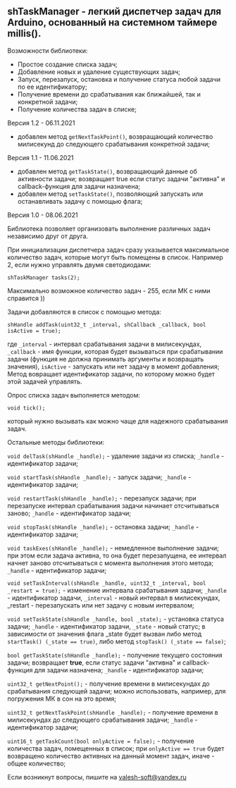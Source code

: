 ## shTaskManager - легкий диспетчер задач для Arduino, основанный на системном таймере millis(). 

Возможности библиотеки:

- Простое создание списка задач;
- Добавление новых и удаление существующих задач;
- Запуск, перезапуск, остановка и получение статуса любой задачи по ее идентификатору;
- Получение времени до срабатывания как ближайшей, так и конкретной задачи;
- Получение количества задач в списке;

Версия 1.2 - 06.11.2021
+ добавлен метод `getNextTaskPoint()`, возвращающий количество милисекунд до следующего срабатывания конкретной задачи; 

Версия 1.1 - 11.06.2021
+ добавлен метод `getTaskState()`, возвращающий данные об активности задачи; возвращает true если статус задачи "активна" и callback-функция для задачи назначена;
+ добавлен метод `setTaskState()`, позволяющий запускать или останавливать задачу с помощью флага;

Версия 1.0 - 08.06.2021

Библиотека позволяет организовать выполнение различных задач независимо друг от друга. 

При инициализации диспетчера задач сразу указывается максимальное количество задач, которые могут быть помещены в список. Например 2, если нужно управлять двумя светодиодами:

`shTaskManager tasks(2);`

Максимально возможное количество задач - 255, если МК с ними справится ))

Задачи добавляются в список с помощью метода:

`shHandle addTask(uint32_t _interval, shCallback _callback, bool isActive = true);`

где `_interval` - интервал срабатывания задачи в милисекундах, `_callback` - имя функции, которая будет вызываться при срабатывании задачи (функция не должна принимать аргументы и возвращать значения), `isActive` - запускать или нет задачу в момент добавления;
Метод вовращает идентификатор задачи, по которому можно будет этой задачей управлять.

Опрос списка задач выполняется методом:

`void tick();`

который нужно вызывать как можно чаще для надежного срабатывания задач.

Остальные методы библиотеки:

`void delTask(shHandle _handle);` - удаление задачи из списка; `_handle` - идентификатор задачи;

`void startTask(shHandle _handle);` - запуск задачи; `_handle` - идентификатор задачи;

`void restartTask(shHandle _handle);` - перезапуск задачи; при перезапуске интервал срабатывания задачи начинает отсчитываться заново; `_handle` - идентификатор задачи;

`void stopTask(shHandle _handle);` - остановка задачи; `_handle` - идентификатор задачи;

`void taskExes(shHandle _handle);` - немедленное выполнение задачи; при этом если задача активна, то она будет перезапущена, ее интервал начнет заново отсчитываться с момента выполнения этого метода; `_handle` - идентификатор задачи;

`void setTaskInterval(shHandle _handle, uint32_t _interval, bool _restart = true);` - изменение интервала срабатывания задачи; `_handle` - идентификатор задачи, `_interval` - новый интервал в милисекундах, _restart - перезапускать или нет задачу с новым интервалом;

`void setTaskState(shHandle _handle, bool _state);` - установка статуса задачи; `_handle` - идентификатор задачи, `_state` - новый статус; в зависимости от значения флага _state будет вызван либо метод `startTask() (_state == true)`, либо метод `stopTask() (_state == false)`;

`bool getTaskState(shHandle _handle);` - получение текущего состояния задачи; возвращает **true**, если статус задачи "активна" и callback-функция для задачи назначена; `_handle` - идентификатор задачи;

`uint32_t getNextPoint();` - получение времени в милисекундах до срабатывания следующей задачи; можно использовать, например, для погружения МК в сон на это время;

`uint32_t getNextTaskPoint(shHandle _handle);` - получение времени в милисекундах до следующего срабатывания задачи; `_handle` - идентификатор задачи;

`uint16_t getTaskCount(bool onlyActive = false);` - получение количества задач, помещенных в список; при `onlyActive == true` будет возвращено количество активных на данный момент задач, иначе - общее количество;

Если возникнут вопросы, пишите на valesh-soft@yandex.ru 